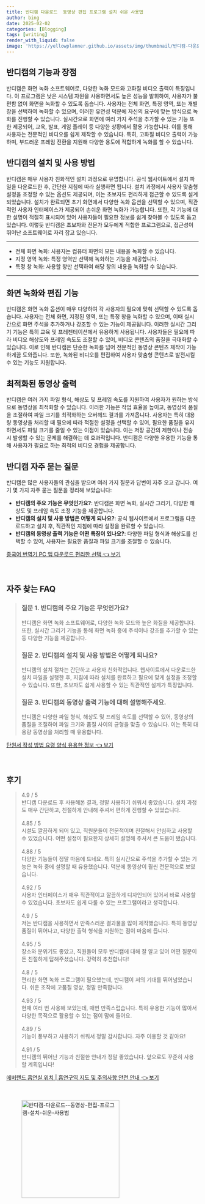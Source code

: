 ```yaml
---
title: 반디캠 다운로드  동영상 편집 프로그램 설치 쉬운 사용법
author: bing
date: 2025-02-02
categories: [Blogging]
tags: [writing]
render_with_liquid: false
image: 'https://yellowplanner.github.io/assets/img/thumbnail/반디캠-다운로드--동영상-편집-프로그램-설치-쉬운-사용법.webp'
---
```



<h2 id='반디캠_기능과_장점'>반디캠의 기능과 장점</h2>

<p>반디캠은 화면 녹화 소프트웨어로, 다양한 녹화 모드와 고화질 비디오 출력이 특징입니다. 이 프로그램은 낮은 시스템 자원을 사용하면서도 높은 성능을 발휘하여, 사용자가 불편함 없이 화면을 녹화할 수 있도록 돕습니다. 사용자는 전체 화면, 특정 영역, 또는 개별 창을 선택하여 녹화할 수 있으며, 이러한 유연성 덕분에 자신의 요구에 맞는 방식으로 녹화를 진행할 수 있습니다. 실시간으로 화면에 여러 가지 주석을 추가할 수 있는 기능 또한 제공되어, 교육, 발표, 게임 플레이 등 다양한 상황에서 활용 가능합니다. 이를 통해 사용자는 전문적인 비디오를 쉽게 제작할 수 있습니다. 특히, 고화질 비디오 출력이 가능하며, 부드러운 프레임 전환을 지원해 다양한 용도에 적합하게 녹화를 할 수 있습니다.</p>

<h2 id='반디캠_설치_및_사용_방법'>반디캠의 설치 및 사용 방법</h2>

<p>반디캠은 매우 사용자 친화적인 설치 과정으로 유명합니다. 공식 웹사이트에서 설치 파일을 다운로드한 후, 간단한 지침에 따라 실행하면 됩니다. 설치 과정에서 사용자 맞춤형 설정을 조정할 수 있는 옵션도 제공되며, 이는 초보자도 편리하게 접근할 수 있도록 설계되었습니다. 설치가 완료되면 초기 화면에서 다양한 녹화 옵션을 선택할 수 있으며, 직관적인 사용자 인터페이스가 제공되어 손쉬운 화면 녹화가 가능합니다. 또한, 각 기능에 대한 설명이 적절히 표시되어 있어 사용자들이 필요한 정보를 쉽게 찾아볼 수 있도록 돕고 있습니다. 이렇듯 반디캠은 초보자와 전문가 모두에게 적합한 프로그램으로, 접근성이 뛰어난 소프트웨어로 자리 잡고 있습니다.</p>

<hr />

<ul>
    <li>전체 화면 녹화: 사용자는 컴퓨터 화면의 모든 내용을 녹화할 수 있습니다.</li>
    <li>지정 영역 녹화: 특정 영역만 선택해 녹화하는 기능을 제공합니다.</li>
    <li>특정 창 녹화: 사용할 창만 선택하여 해당 창의 내용을 녹화할 수 있습니다.</li>
</ul>

<hr />

<h2 id='반디캠_화면_녹화_와_편집_기능'>화면 녹화와 편집 기능</h2>

<p>반디캠은 화면 녹화 옵션이 매우 다양하여 각 사용자의 필요에 맞춰 선택할 수 있도록 돕습니다. 사용자는 전체 화면, 지정된 영역, 또는 특정 창을 녹화할 수 있으며, 이때 실시간으로 화면 주석을 추가하거나 강조할 수 있는 기능이 제공됩니다. 이러한 실시간 그리기 기능은 특히 교육 및 프레젠테이션에서 유용하게 사용됩니다. 사용자들은 필요에 따라 비디오 해상도와 프레임 속도도 조절할 수 있어, 비디오 콘텐츠의 품질을 극대화할 수 있습니다. 이로 인해 반디캠은 단순한 녹화를 넘어 전문적인 동영상 콘텐츠 제작이 가능하게끔 도와줍니다. 또한, 녹화된 비디오를 편집하여 사용자 맞춤형 콘텐츠로 발전시킬 수 있는 기능도 지원합니다.</p>

<h2 id='반디캠_최적화된_동영상_출력'>최적화된 동영상 출력</h2>

<p>반디캠은 여러 가지 파일 형식, 해상도 및 프레임 속도를 지원하여 사용자가 원하는 방식으로 동영상을 최적화할 수 있습니다. 이러한 기능은 작업 효율을 높이고, 동영상의 품질을 조절하여 파일 크기를 최적화하는 오버헤드 결과를 가져옵니다. 사용자는 특히 대용량 동영상을 처리할 때 필요에 따라 적절한 설정을 선택할 수 있어, 필요한 품질을 유지하면서도 파일 크기를 줄일 수 있는 이점이 있습니다. 이는 저장 공간의 제한이나 전송 시 발생할 수 있는 문제를 해결하는 데 효과적입니다. 반디캠은 다양한 유용한 기능을 통해 사용자가 필요로 하는 최적의 비디오 경험을 제공합니다.</p>

<h2 id='반디캠_자주_묻는_질문'>반디캠 자주 묻는 질문</h2>

<p>반디캠은 많은 사용자들의 관심을 받으며 여러 가지 질문과 답변이 자주 오고 갑니다. 여기 몇 가지 자주 묻는 질문을 정리해 보았습니다:</p>

<ul>
    <li><b>반디캠의 주요 기능은 무엇인가요?</b>: 반디캠은 화면 녹화, 실시간 그리기, 다양한 해상도 및 프레임 속도 조정 기능을 제공합니다.</li>
    <li><b>반디캠의 설치 및 사용 방법은 어떻게 되나요?</b>: 공식 웹사이트에서 프로그램을 다운로드하고 설치 후, 직관적인 지침에 따라 설정을 완료할 수 있습니다.</li>
    <li><b>반디캠의 동영상 출력 기능은 어떤 특징이 있나요?</b>: 다양한 파일 형식과 해상도를 선택할 수 있어, 사용자는 필요한 품질과 파일 크기를 조절할 수 있습니다.</li>
</ul>


<p><a class="click-button" title="중국어 번역기 PC 앱 다운로드 편리한 선택" href="https://yellowplanner.github.io/posts/%EC%A4%91%EA%B5%AD%EC%96%B4-%EB%B2%88%EC%97%AD%EA%B8%B0-PC-%EC%95%B1-%EB%8B%A4%EC%9A%B4%EB%A1%9C%EB%93%9C-%ED%8E%B8%EB%A6%AC%ED%95%9C-%EC%84%A0%ED%83%9D/" rel="dofollow">중국어 번역기 PC 앱 다운로드 편리한 선택 👈 보기</a></p><br>
<h2 id='자주_찾는_FAQ'>자주 찾는 FAQ</h2>
<div itemscope="" itemtype="https://schema.org/FAQPage"> 
<blockquote> 
<div itemscope="" itemprop="mainEntity" itemtype="https://schema.org/Question"> 
<h3 itemprop="name">질문 1. 반디캠의 주요 기능은 무엇인가요?</h3> 
<div itemscope="" itemprop="acceptedAnswer" itemtype="https://schema.org/Answer"> 
<span itemprop="text"> 
<p>반디캠은 화면 녹화 소프트웨어로, 다양한 녹화 모드와 높은 화질을 제공합니다. 또한, 실시간 그리기 기능을 통해 화면 녹화 중에 주석이나 강조를 추가할 수 있는 등 다양한 기능을 제공합니다.</p> 
</span> 
</div> 
</div> 

<div itemscope="" itemprop="mainEntity" itemtype="https://schema.org/Question"> 
<h3 itemprop="name">질문 2. 반디캠의 설치 및 사용 방법은 어떻게 되나요?</h3> 
<div itemscope="" itemprop="acceptedAnswer" itemtype="https://schema.org/Answer"> 
<span itemprop="text"> 
<p>반디캠의 설치 절차는 간단하고 사용자 친화적입니다. 웹사이트에서 다운로드한 설치 파일을 실행한 후, 지침에 따라 설치를 완료하고 필요에 맞게 설정을 조정할 수 있습니다. 또한, 초보자도 쉽게 사용할 수 있는 직관적인 설계가 특징입니다.</p> 
</span> 
</div> 
</div> 

<div itemscope="" itemprop="mainEntity" itemtype="https://schema.org/Question"> 
<h3 itemprop="name">질문 3. 반디캠의 동영상 출력 기능에 대해 설명해주세요.</h3> 
<div itemscope="" itemprop="acceptedAnswer" itemtype="https://schema.org/Answer"> 
<span itemprop="text"> 
<p>반디캠은 다양한 파일 형식, 해상도 및 프레임 속도를 선택할 수 있어, 동영상의 품질을 조절하여 파일 크기와 품질 사이의 균형을 맞출 수 있습니다. 이는 특히 대용량 동영상을 처리할 때 유용합니다.</p> 
</span> 
</div> 
</div> 
</blockquote> 
</div>
<p><a class="click-button" title="탄원서 작성 방법 요령 양식 유용한 정보" href="https://yellowplanner.github.io/posts/%ED%83%84%EC%9B%90%EC%84%9C-%EC%9E%91%EC%84%B1-%EB%B0%A9%EB%B2%95-%EC%9A%94%EB%A0%B9-%EC%96%91%EC%8B%9D-%EC%9C%A0%EC%9A%A9%ED%95%9C-%EC%A0%95%EB%B3%B4/" rel="dofollow">탄원서 작성 방법 요령 양식 유용한 정보 👈 보기</a></p><br>
<h2 id='후기'>후기</h2>
<div itemscope itemtype="https://schema.org/Product">
  <blockquote>
  <div itemprop="review" itemscope itemtype="https://schema.org/Review">
      <div itemprop="reviewRating" itemscope itemtype="https://schema.org/Rating"> <span itemprop="ratingValue">4.9</span> / <span itemprop="bestRating">5</span> </div>
      <span itemprop="reviewBody">반디캠 다운로드 후 사용해본 결과, 정말 사용하기 쉬워서 좋았습니다. 설치 과정도 매우 간단하고, 친절하게 안내해 주셔서 편하게 진행할 수 있었습니다.</span>
  </div>
  <br>
  <div itemprop="review" itemscope itemtype="https://schema.org/Review">
      <div itemprop="reviewRating" itemscope itemtype="https://schema.org/Rating"> <span itemprop="ratingValue">4.85</span> / <span itemprop="bestRating">5</span> </div>
      <span itemprop="reviewBody">시설도 깔끔하게 되어 있고, 직원분들이 전문적이며 친절해서 안심하고 사용할 수 있었습니다. 어떤 설정이 필요한지 상세히 설명해 주셔서 큰 도움이 됐습니다.</span>
  </div>
  <br>
  <div itemprop="review" itemscope itemtype="https://schema.org/Review">
      <div itemprop="reviewRating" itemscope itemtype="https://schema.org/Rating"> <span itemprop="ratingValue">4.88</span> / <span itemprop="bestRating">5</span> </div>
      <span itemprop="reviewBody">다양한 기능들이 정말 마음에 드네요. 특히 실시간으로 주석을 추가할 수 있는 기능은 녹화 중에 설명할 때 유용했습니다. 덕분에 동영상이 훨씬 전문적으로 보였습니다.</span>
  </div>
  <br>
  <div itemprop="review" itemscope itemtype="https://schema.org/Review">
      <div itemprop="reviewRating" itemscope itemtype="https://schema.org/Rating"> <span itemprop="ratingValue">4.92</span> / <span itemprop="bestRating">5</span> </div>
      <span itemprop="reviewBody">사용자 인터페이스가 매우 직관적이고 깔끔하게 디자인되어 있어서 바로 사용할 수 있었습니다. 초보자도 쉽게 다룰 수 있는 프로그램이라고 생각합니다.</span>
  </div>
  <br>
  <div itemprop="review" itemscope itemtype="https://schema.org/Review">
      <div itemprop="reviewRating" itemscope itemtype="https://schema.org/Rating"> <span itemprop="ratingValue">4.9</span> / <span itemprop="bestRating">5</span> </div>
      <span itemprop="reviewBody">저는 반디캠을 사용하면서 만족스러운 결과물을 많이 제작했습니다. 특히 동영상 품질이 뛰어나고, 다양한 출력 형식을 지원하는 점이 마음에 듭니다.</span>
  </div>
  <br>
  <div itemprop="review" itemscope itemtype="https://schema.org/Review">
      <div itemprop="reviewRating" itemscope itemtype="https://schema.org/Rating"> <span itemprop="ratingValue">4.95</span> / <span itemprop="bestRating">5</span> </div>
      <span itemprop="reviewBody">장소와 분위기도 좋았고, 직원들이 모두 반디캠에 대해 잘 알고 있어 어떤 질문이든 친절하게 답해주셨습니다. 강력히 추천합니다!</span>
  </div>
  <br>
  <div itemprop="review" itemscope itemtype="https://schema.org/Review">
      <div itemprop="reviewRating" itemscope itemtype="https://schema.org/Rating"> <span itemprop="ratingValue">4.8</span> / <span itemprop="bestRating">5</span> </div>
      <span itemprop="reviewBody">편리한 화면 녹화 프로그램이 필요했는데, 반디캠이 저의 기대를 뛰어넘었습니다. 쉬운 조작에 고품질 영상, 정말 만족합니다.</span>
  </div>
  <br>
  <div itemprop="review" itemscope itemtype="https://schema.org/Review">
      <div itemprop="reviewRating" itemscope itemtype="https://schema.org/Rating"> <span itemprop="ratingValue">4.93</span> / <span itemprop="bestRating">5</span> </div>
      <span itemprop="reviewBody">현재 여러 번 사용해 보았는데, 매번 만족스럽습니다. 특히 유용한 기능이 많아서 다양한 목적으로 활용할 수 있는 점이 맘에 들어요.</span>
  </div>
  <br>
  <div itemprop="review" itemscope itemtype="https://schema.org/Review">
      <div itemprop="reviewRating" itemscope itemtype="https://schema.org/Rating"> <span itemprop="ratingValue">4.89</span> / <span itemprop="bestRating">5</span> </div>
      <span itemprop="reviewBody">기능이 풍부하고 사용하기 쉬워서 정말 감사합니다. 자주 이용할 것 같아요!</span>
  </div>
  <br>
  <div itemprop="review" itemscope itemtype="https://schema.org/Review">
      <div itemprop="reviewRating" itemscope itemtype="https://schema.org/Rating"> <span itemprop="ratingValue">4.91</span> / <span itemprop="bestRating">5</span> </div>
      <span itemprop="reviewBody">반디캠의 뛰어난 기능과 친절한 안내가 정말 좋았습니다. 앞으로도 꾸준히 사용할 계획입니다!</span>
  </div>
  </blockquote>
</div>
<p><a class="click-button" title="에버랜드 흡연실 위치 | 흡연구역 지도 및 주의사항 안전 안내" href="https://yellowplanner.github.io/posts/%EC%97%90%EB%B2%84%EB%9E%9C%EB%93%9C-%ED%9D%A1%EC%97%B0%EC%8B%A4-%EC%9C%84%EC%B9%98-%ED%9D%A1%EC%97%B0%EA%B5%AC%EC%97%AD-%EC%A7%80%EB%8F%84-%EB%B0%8F-%EC%A3%BC%EC%9D%98%EC%82%AC%ED%95%AD-%EC%95%88%EC%A0%84-%EC%95%88%EB%82%B4/" rel="dofollow">에버랜드 흡연실 위치 | 흡연구역 지도 및 주의사항 안전 안내 👈 보기</a></p><br>
<figure class="image"><img src="https://yellowplanner.github.io/assets/img/thumbnail/반디캠-다운로드--동영상-편집-프로그램-설치-쉬운-사용법.webp" alt="반디캠-다운로드--동영상-편집-프로그램-설치-쉬운-사용법" width="256" height="256"></figure>
